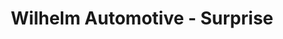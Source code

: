 ---
title: "Wilhelm Automotive - Surprise"
url: /surprise/wilhelm-automotive-surprise/
shop: car repair
---